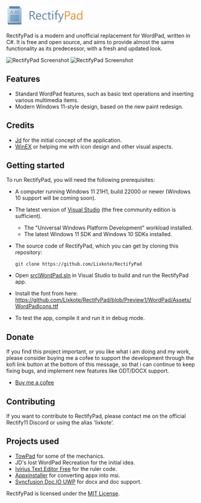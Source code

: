<p align="left">
    <img src="https://raw.githubusercontent.com/Lixkote/RectifyPad/master/logo.png">
</p>

RectifyPad is a modern and unofficial replacement for WordPad, written in C#. It is free and open source, and aims to provide almost the same functionality as its predecessor, with a fresh and updated look.

![RectifyPad Screenshot](https://github.com/Lixkote/WordPad11/blob/main/preview_dark.png)
![RectifyPad Screenshot](https://github.com/Lixkote/WordPad11/blob/main/preview_light.png)

## Features
- Standard WordPad features, such as basic text operations and inserting various multimedia items.
- Modern Windows 11-style design, based on the new paint redesign.

## Credits
 - [Jd](https://github.com/Jd-1206) for the initial concept of the application.
 - [WinEX](https://github.com/WinExperiments) or helping me with icon design and other visual aspects.

## Getting started
To run RectifyPad, you will need the following prerequisites:
- A computer running Windows 11 21H1, build 22000 or newer (Windows 10 support will be coming soon).
- The latest version of [Visual Studio](https://developer.microsoft.com/en-us/windows/downloads) (the free community edition is sufficient).
  - The "Universal Windows Platform Development" workload installed.
  - The latest Windows 11 SDK and Windows 10 SDKs installed.


- The source code of RectifyPad, which you can get by cloning this repository:
    ```
    git clone https://github.com/Lixkote/RectifyPad
    ```

- Open [src\WordPad.sln](/src/WordPad.sln) in Visual Studio to build and run the RectifyPad app.
- Install the font from here: https://github.com/Lixkote/RectifyPad/blob/Preview1/WordPad/Assets/WordPadIcons.ttf
- To test the app, compile it and run it in debug mode.

## Donate
If you find this project important, or you like what i am doing and my work, please consider buying me a cofee to support the development through the kofi link button at the bottom of this message, so that i can continue to keep fixing bugs, and implement new features like ODT/DOCX support.
- [Buy me a cofee](https://ko-fi.com/lixkote)

## Contributing
If you want to contribute to RectifyPad, please contact me on the official Rectify11 Discord or using the alias 'lixkote'.

## Projects used
 - [TowPad](https://github.com/itsWindows11/TowPad) for some of the mechanics.
 - JD's lost WordPad Recreation for the initial idea.
 - [Ivirius Text Editor Free](https://apps.microsoft.com/detail/9mv281zzf51p?hl=pl-pl&gl=TW) for the ruler code.
 - [Appxinstaller](https://github.com/aL3891/AppxInstaller/tree/master) for converting appx into msi.
 - [Syncfusion Doc.IO UWP](https://www.nuget.org/packages/Syncfusion.DocIO.UWP/19.2.0.51) for docx and doc support.
  
RectifyPad is licensed under the [MIT License](./LICENSE).

